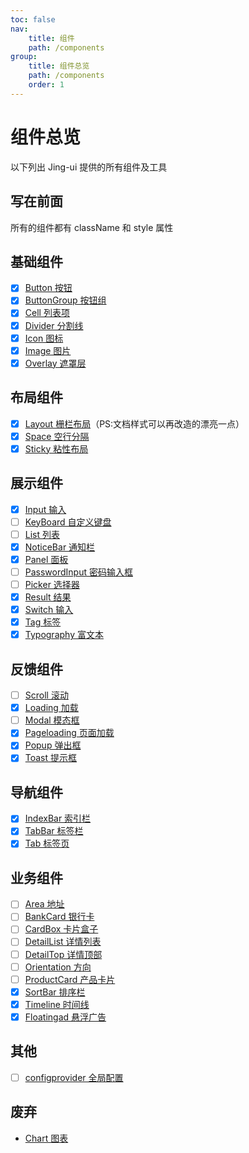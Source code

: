 ```yaml
---
toc: false
nav:
    title: 组件
    path: /components
group:
    title: 组件总览
    path: /components
    order: 1
---
```


# 组件总览

以下列出 Jing-ui 提供的所有组件及工具

## 写在前面

所有的组件都有 className 和 style 属性

## 基础组件

-   [x] [Button 按钮](./components/base/button)
-   [x] [ButtonGroup 按钮组](./components/base/button-group)
-   [x] [Cell 列表项](./components/base/cell)
-   [x] [Divider 分割线](./components/base/divider)
-   [x] [Icon 图标](./components/base/icon)
-   [x] [Image 图片](./components/base/image)
-   [x] [Overlay 遮罩层](./components/base/overlay)

## 布局组件

-   [x] [Layout 栅栏布局](./components/layout)（PS:文档样式可以再改造的漂亮一点）
-   [x] [Space 空行分隔](./components/layout/space)
-   [x] [Sticky 粘性布局](./components/layout/sticky)

## 展示组件

-   [x] [Input 输入](./components/data/input)
-   [ ] [KeyBoard 自定义键盘](./components/data/key-board)
-   [ ] [List 列表](./components/data/list)
-   [x] [NoticeBar 通知栏](./components/data/notice-bar)
-   [x] [Panel 面板](./components/data/panel)
-   [ ] [PasswordInput 密码输入框](./components/data/password-input)
-   [ ] [Picker 选择器](./components/data/picker)
-   [x] [Result 结果](./components/data/result)
-   [x] [Switch 输入](./components/data/switch)
-   [x] [Tag 标签](./components/data/tag)
-   [x] [Typography 富文本](./components/data/typography)

## 反馈组件

-   [ ] [Scroll 滚动](./components/feedback/scroll)
-   [x] [Loading 加载](./components/feedback/loading)
-   [ ] [Modal 模态框](./components/feedback/modal)
-   [x] [Pageloading 页面加载](./components/feedback/page-loading)
-   [x] [Popup 弹出框](./components/feedback/popup)
-   [x] [Toast 提示框](./components/feedback/toast)

## 导航组件

-   [x] [IndexBar 索引栏](./components/navigation/index-bar)
-   [x] [TabBar 标签栏](./components/navigation/tabbar)
-   [x] [Tab 标签页](./components/navigation/tab)

## 业务组件

-   [ ] [Area 地址](./components/work/area)
-   [ ] [BankCard 银行卡](./components/work/bankcard)
-   [ ] [CardBox 卡片盒子](./components/work/cardbox)
-   [ ] [DetailList 详情列表](./components/work/detaillist)
-   [ ] [DetailTop 详情顶部](./components/work/detailtop)
-   [ ] [Orientation 方向](./components/work/orientation)
-   [ ] [ProductCard 产品卡片](./components/work/productCard)
-   [x] [SortBar 排序栏](./components/work/sort-bar)
-   [x] [Timeline 时间线](./components/work/timeline)
-   [x] [Floatingad 悬浮广告](./components/work/floatingad)

## 其他

-   [ ] [configprovider 全局配置](./components/config/config-provider)

## 废弃

-   [Chart 图表](./components/discard/chart)
